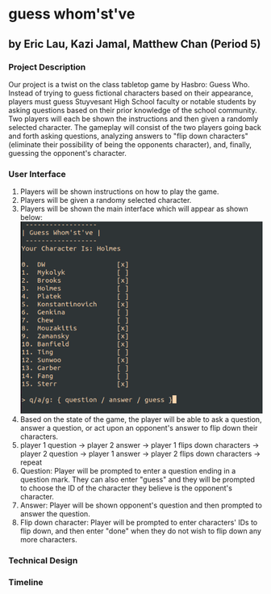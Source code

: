 # guess whom'st've

## by Eric Lau, Kazi Jamal, Matthew Chan (Period 5)

### Project Description 
Our project is a twist on the class tabletop game by Hasbro: Guess Who. Instead of trying to guess fictional characters based on their appearance, players must guess Stuyvesant High School faculty or notable students by asking questions based on their prior knowledge of the school community. Two players will each be shown the instructions and then given a randomly selected character. The gameplay will consist of the two players going back and forth asking questions, analyzing answers to "flip down characters" (eliminate their possibility of being the opponents character), and, finally, guessing the opponent's character.

### User Interface
1. Players will be shown instructions on how to play the game.
2. Players will be given a randomy selected character.
3. Players will be shown the main interface which will appear as shown below:
![Image of Game Interface](/examples/example_game.png)
4. Based on the state of the game, the player will be able to ask a question, answer a question, or act upon an opponent's answer to flip down their characters.
5. player 1 question -> player 2 answer -> player 1 flips down characters -> player 2 question -> player 1 answer -> player 2 flips down characters -> repeat
6. Question: Player will be prompted to enter a question ending in a question mark. They can also enter "guess" and they will be prompted to choose the ID of the character they believe is the opponent's character.
7. Answer: Player will be shown opponent's question and then prompted to answer the question.
8. Flip down character: Player will be prompted to enter characters' IDs to flip down, and then enter "done" when they do not wish to flip down any more characters. 

### Technical Design

### Timeline
